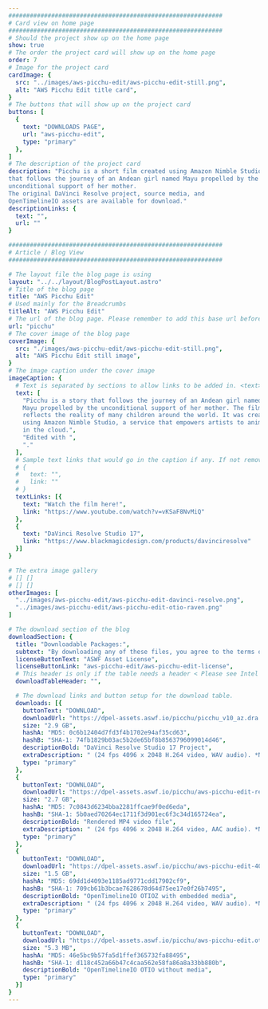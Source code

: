 ```yaml
---
############################################################
# Card view on home page
############################################################
# Should the project show up on the home page
show: true
# The order the project card will show up on the home page
order: 7
# Image for the project card
cardImage: {
  src: "../images/aws-picchu-edit/aws-picchu-edit-still.png",
  alt: "AWS Picchu Edit title card",
}
# The buttons that will show up on the project card
buttons: [
  {
    text: "DOWNLOADS PAGE",
    url: "aws-picchu-edit",
    type: "primary"
  },
]
# The description of the project card
description: "Picchu is a short film created using Amazon Nimble Studio 
that follows the journey of an Andean girl named Mayu propelled by the 
unconditional support of her mother. 
The original DaVinci Resolve project, source media, and 
OpenTimelineIO assets are available for download."
descriptionLinks: {
  text: "",
  url: ""
}

############################################################
# Article / Blog View
############################################################

# The layout file the blog page is using
layout: "../../layout/BlogPostLayout.astro"
# Title of the blog page
title: "AWS Picchu Edit"
# Used mainly for the Breadcrumbs
titleAlt: "AWS Picchu Edit"
# The url of the blog page. Please remember to add this base url before you add the rest of the url.
url: "picchu"
# The cover image of the blog page
coverImage: {
  src: "./images/aws-picchu-edit/aws-picchu-edit-still.png",
  alt: "AWS Picchu Edit still image",
}
# The image caption under the cover image
imageCaption: {
  # Text is separated by sections to allow links to be added in. <text> <link> <text>
  text: [
    "Picchu is a story that follows the journey of an Andean girl named 
    Mayu propelled by the unconditional support of her mother. The film 
    reflects the reality of many children around the world. It was created 
    using Amazon Nimble Studio, a service that empowers artists to animate 
    in the cloud.",
    "Edited with ",
    "."
  ],
  # Sample text links that would go in the caption if any. If not remove them like this:
  # {
  #   text: "",
  #   link: ""
  # }
  textLinks: [{
    text: "Watch the film here!",
    link: "https://www.youtube.com/watch?v=vKSaF8NvMiQ"
  },
  {
    text: "DaVinci Resolve Studio 17",
    link: "https://www.blackmagicdesign.com/products/davinciresolve"
  }]
}

# The extra image gallery
# [] []
# [] []
otherImages: [
  "../images/aws-picchu-edit/aws-picchu-edit-davinci-resolve.png",
  "../images/aws-picchu-edit/aws-picchu-edit-otio-raven.png"
]

# The download section of the blog
downloadSection: {
  title: "Downloadable Packages:",
  subtext: "By downloading any of these files, you agree to the terms of the license linked below.",
  licenseButtonText: "ASWF Asset License",
  licenseButtonLink: "aws-picchu-edit/aws-picchu-edit-license",
  # This header is only if the table needs a header < Please see Intel page for example of that >
  downloadTableHeader: "",

  # The download links and button setup for the download table.
  downloads: [{
    buttonText: "DOWNLOAD",
    downloadUrl: "https://dpel-assets.aswf.io/picchu/picchu_v10_az.dra.zip",
    size: "2.9 GB",
    hashA: "MD5: 0c6b12404d7fd3f4b1702e94af35cd63",
    hashB: "SHA-1: 74fb1829b03ac5b2de65bf8b8563796099014d46",
    descriptionBold: "DaVinci Resolve Studio 17 Project",
    extraDescription: " (24 fps 4096 x 2048 H.264 video, WAV audio). *Note: Some media omitted due to licensing restrictions.",
    type: "primary"
  },
  {
    buttonText: "DOWNLOAD",
    downloadUrl: "https://dpel-assets.aswf.io/picchu/aws-picchu-edit-rendered.mp4",
    size: "2.7 GB",
    hashA: "MD5: 7c0843d6234bba2281ffcae9f0ed6eda",
    hashB: "SHA-1: 5b0aed70264ec1711f3d901ec6f3c34d165724ea",
    descriptionBold: "Rendered MP4 video file",
    extraDescription: " (24 fps 4096 x 2048 H.264 video, AAC audio). *Note: Some audio omitted due to licensing restrictions.",
    type: "primary"
  },
  {
    buttonText: "DOWNLOAD",
    downloadUrl: "https://dpel-assets.aswf.io/picchu/aws-picchu-edit-4096x2048.otioz",
    size: "1.5 GB",
    hashA: "MD5: 69dd1d4093e1185ad9771cdd17902cf9",
    hashB: "SHA-1: 709cb61b3bcae7628678d64d75ee17e0f26b7495",
    descriptionBold: "OpenTimelineIO OTIOZ with embedded media",
    extraDescription: " (24 fps 4096 x 2048 H.264 video, WAV audio). *Note: Some media omitted due to licensing restrictions.",
    type: "primary"
  },
  {
    buttonText: "DOWNLOAD",
    downloadUrl: "https://dpel-assets.aswf.io/picchu/aws-picchu-edit.otio",
    size: "5.3 MB",
    hashA: "MD5: 46e5bc9b57fa5d1ffef365732fa88495",
    hashB: "SHA-1: d118c452a66b47c4caa562e58fa86a8a33bb880b",
    descriptionBold: "OpenTimelineIO OTIO without media",
    type: "primary"
  }]
}
---
```

